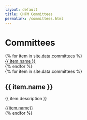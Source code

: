 ```yaml
---
layout: default
title: CHFM Committees
permalink: /committees.html
---
```


<div class="row">
  <div class="col-md-4" style="">
    <h1 class="mb-2">Committees</h1>
    {% for item in site.data.committees %}
      <div class="pl-0 pr-3 py-1"><a href="#{{ item.name | slugify }}">{{ item.name }}</a></div>
    {% endfor %}
  </div>
  <div class="col-md-8">
    {% for item in site.data.committees %}
      <div class="scrollFix" id="{{ item.name | slugify }}"></div>
      <div class="card mb-2">
        <h2 class="card-header mt-0 mb-0">{{ item.name }}</h2>
        <div class="card-body">
          <p class="card-text">{{ item.description }}</p>
          <a href="mailto:{% if item.email %}{{ item.email }}{% else %}{{ item.name | downcase | remove: ' '}}{% endif %}@chapelhillfriends.org">{{item.name}}</a>
        </div>
      </div>
    {% endfor %}
  </div>
</div>
